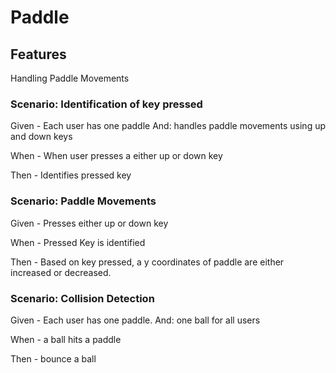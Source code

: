 # Paddle

## Features

Handling Paddle Movements

### Scenario: Identification of key pressed

Given - Each user has one paddle
And: handles paddle movements using up and down keys

When - When user presses a either up or down key

Then - Identifies pressed key

### Scenario: Paddle Movements

Given - Presses either up or down key

When - Pressed Key is identified

Then - Based on key pressed, a y coordinates of paddle are either increased or decreased.

### Scenario: Collision Detection

Given -  Each user has one paddle.
And: one ball for all users

When - a ball hits a paddle

Then - bounce a ball
